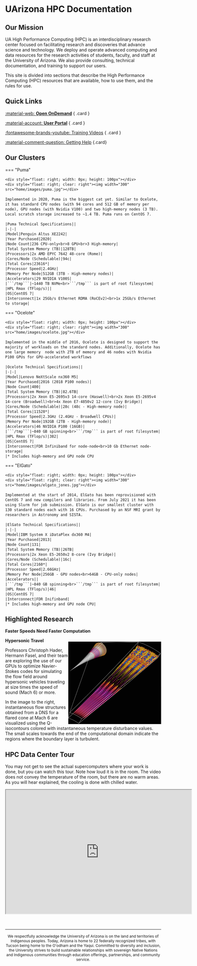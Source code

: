 # UArizona HPC Documentation

## Our Mission
UA High Performance Computing (HPC) is an interdisciplinary research center focused on facilitating research and discoveries that advance science and technology. We deploy and operate advanced computing and data resources for the research activities of students, faculty, and staff at the University of Arizona. We also provide consulting, technical documentation, and training to support our users.

This site is divided into sections that describe the High Performance Computing (HPC) resources that are available, how to use them, and the rules for use.



## Quick Links
<div class="grid" markdown>

[:material-web: __Open OnDemand__](https://ood.hpc.arizona.edu/)
{ .card }

[:material-account: __User Portal__](https://portal.hpc.arizona.edu/)
{ .card }

[:fontawesome-brands-youtube: Training Videos](https://www.youtube.com/@universityofarizonauitsres7597)
{ .card }

[:material-comment-question: Getting Help](/support_and_training/consulting_services/)
{.card}

</div>

## Our Clusters

=== "Puma"

    <div style="float: right; width: 0px; height: 100px"></div>
    <div style="float: right; clear: right"><img width="300" src="home/images/puma.jpg"></div>
    
    Implemented in 2020, Puma is the biggest cat yet. Similar to Ocelote, it has standard CPU nodes (with 94 cores and 512 GB of memory per node), GPU nodes (with Nvidia V100) and two high-memory nodes (3 TB). Local scratch storage increased to ~1.4 TB. Puma runs on CentOS 7.
    
    |Puma Technical Specifications||
    |-|-|
    |Model|Penguin Altus XE2242|
    |Year Purchased|2020|
    |Node Count|236 CPU-only<br>8 GPU<br>3 High-memory|
    |Total System Memory (TB)|128TB|
    |Processors|2x AMD EPYC 7642 48-core (Rome)|
    |Cores/Node (Schedulable)|94c|
    |Total Cores|23616*|
    |Processor Speed|2.4GHz|
    |Memory Per Node|512GB (3TB - High-memory nodes)|
    |Accelerators|29 NVIDIA V100S|
    |```/tmp```|~1440 TB NVMe<br>```/tmp``` is part of root filesystem|
    |HPL Rmax (TFlop/s)||
    |OS|CentOS 7|
    |Interconnect|1x 25Gb/s Ethernet RDMA (RoCEv2)<br>1x 25Gb/s Ethernet to storage|
    

=== "Ocelote"

    <div style="float: right; width: 0px; height: 100px"></div>
    <div style="float: right; clear: right"><img width="300" src="home/images/ocelote.jpg"></div>
    
    Implemented in the middle of 2016, Ocelote is designed to support the majority of workloads on the standard nodes. Additionally, Ocelote has one large memory  node with 2TB of memory and 46 nodes with Nvidia P100 GPUs for GPU-accelerated workflows
    
    |Ocelote Technical Specifications||
    |-|-|
    |Model|Lenovo NeXtScale nx360 M5|
    |Year Purchased|2016 (2018 P100 nodes)|
    |Node Count|400|
    |Total System Memory (TB)|82.6TB|
    |Processors|2x Xeon E5-2695v3 14-core (Haswell)<br>2x Xeon E5-2695v4 14-core (Broadwell)<br>4x Xeon E7-4850v2 12-core (Ivy Bridge)|
    |Cores/Node (Schedulable)|28c (48c - High-memory node)|
    |Total Cores|11528*|
    |Processor Speed|2.3GHz (2.4GHz - Broadwell CPUs)|
    |Memory Per Node|192GB (2TB - High-memory node)|
    |Accelerators|46 NVIDIA P100 (16GB)|
    |```/tmp```|~840 GB spinning<br>```/tmp``` is part of root filesystem|
    |HPL Rmax (TFlop/s)|382|
    |OS|CentOS 7|
    |Interconnect|FDR Infiniband for node-node<br>10 Gb Ethernet node-storage|
    |* Includes high-memory and GPU node CPU

=== "ElGato"

    <div style="float: right; width: 0px; height: 100px"></div>
    <div style="float: right; clear: right"><img width="300" src="home/images/elgato_jones.jpg"></div>

    Implemented at the start of 2014, ElGato has been reprovisioned with CentOS 7 and new compilers and libraries. From July 2021 it has been using Slurm for job submission. ElGato is our smallest cluster with 130 standard nodes each with 16 CPUs. Purchased by an NSF MRI grant by researchers in Astronomy and SISTA.
    
    |ElGato Technical Specifications||
    |-|-|
    |Model|IBM System X iDataPlex dx360 M4|
    |Year Purchased|2013|
    |Node Count|131|
    |Total System Memory (TB)|26TB|
    |Processors|2x Xeon E5-2650v2 8-core (Ivy Bridge)|
    |Cores/Node (Schedulable)|16c|
    |Total Cores|2160*|
    |Processor Speed|2.66GHz|
    |Memory Per Node|256GB - GPU nodes<br>64GB - CPU-only nodes|
    |Accelerators||
    |```/tmp```|~840 GB spinning<br>```/tmp``` is part of root filesystem|
    |HPL Rmax (TFlop/s)|46|
    |OS|CentOS 7|
    |Interconnect|FDR Inifinband|
    |* Includes high-memory and GPU node CPU|


<div style="float: right; width: 0px; height: 100px"></div>
<div style="float: right; clear: right"><img width="300" src="home/images/HypersonicTravel.jpg"></div>


## Highlighted Research

**Faster Speeds Need Faster Computation**

**Hypersonic Travel**

Professors Christoph Hader, Hermann Fasel, and their team are exploring the use of our GPUs to optimize Navier-Stokes codes for simulating the flow field around hypersonic vehicles traveling at size times the speed of sound (Mach 6) or more. 

In the image to the right, instantaneous flow structures obtained from a DNS for a flared cone at Mach 6 are visualized using the Q-isocontours colored with instantaneous temperature disturbance values. The small scales towards the end of the computational domain indicate the regions where the boundary layer is turbulent. 

## HPC Data Center Tour

You may not get to see the actual supercomputers where your work is done, but you can watch this tour. Note how loud it is in the room. The video does not convey the temperature of the room, but there are no warm areas. As you will hear explained, the cooling is done with chilled water.

<center><iframe src="https://www.youtube.com/embed/JOJ8RO4tLcc" allowfullscreen width=600 height="400"></iframe></center>


<br> <hr>

<div style="text-align: center; color: dark grey; font-size: 12px;">
    We respectfully acknowledge the University of Arizona is on the land and territories of Indigenous peoples. Today, Arizona is home to 22 federally recognized tribes, with Tucson being home to the O'odham and the Yaqui. Committed to diversity and inclusion, the University strives to build sustainable relationships with sovereign Native Nations and Indigenous communities through education offerings, partnerships, and community service.
</div>
